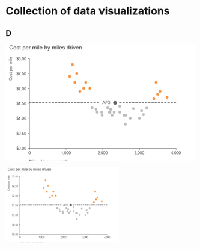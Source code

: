 # Collection of data visualizations


## D
![alt text](https://github.com/vaidasbog/data-viz/blob/main/plots/scatter_plot_1.png)



<a href="url"><img src="https://github.com/vaidasbog/data-viz/blob/main/plots/scatter_plot_1.png" align="left" height="200" width="300" ></a>
